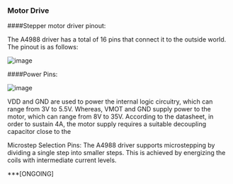 ### Motor Drive
####Stepper motor driver pinout:

The A4988 driver has a total of 16 pins that connect it to the outside world. The pinout is as follows:

![image](https://github.com/hakanmerdan/EEESegway/assets/85967283/0e95142c-ce6a-4958-b5af-35e0e32a3478)

####Power Pins:

![image](https://github.com/hakanmerdan/EEESegway/assets/85967283/daedb194-58b0-496c-8cbc-f96d4151f0a3)


VDD and GND are used to power the internal logic circuitry, which can range from 3V to 5.5V.
Whereas,
VMOT and GND supply power to the motor, which can range from 8V to 35V.
According to the datasheet, in order to sustain 4A, the motor supply requires a suitable decoupling capacitor close to the

Microstep Selection Pins:
The A4988 driver supports microstepping by dividing a single step into smaller steps. This is achieved by energizing the coils with intermediate current levels.


***[ONGOING]
